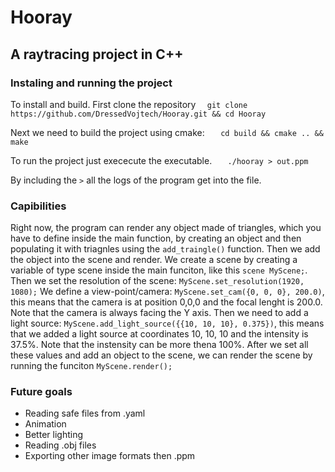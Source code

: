 ﻿# Hooray
## A raytracing project in C++
### Instaling and running the project
To install and build. First clone the repository
 `  git clone https://github.com/DressedVojtech/Hooray.git && cd Hooray`

Next we need to build the project using cmake:
`   cd build && cmake .. && make`

To run the project just exececute the executable.
`   ./hooray > out.ppm`

By including the `>` all the logs of the program get into the file.

### Capibilities
<!-- <picture>
    <src srcset="https://github.com/DressedVojtech/Hooray/blob/main/build/renders/out5.png">
</picture> -->
Right now, the program can render any object made of triangles, which you have to define inside the main function, by creating an object and then populating it with triagnles using the `add_traingle()` function. Then we add the object into the scene and render.
We create a scene by creating a variable of type scene inside the main funciton, like this `scene MyScene;`.
Then we set the resolution of the scene: `MyScene.set_resolution(1920, 1080);`
We define a view-point/camera: `MyScene.set_cam({0, 0, 0}, 200.0)`, this means that the camera is at position 0,0,0 and the focal lenght is 200.0. Note that the camera is always facing the Y axis.
Then we need to add a light source: `MyScene.add_light_source({{10, 10, 10}, 0.375})`, this means that we added a light source at coordinates 10, 10, 10 and the intensity is 37.5%. Note that the instensity can be more thena 100%.
After we set all these values and add an object to the scene, we can render the scene by running the funciton `MyScene.render();`

### Future goals
- Reading safe files from .yaml
- Animation
- Better lighting
- Reading .obj files
- Exporting other image formats then .ppm
